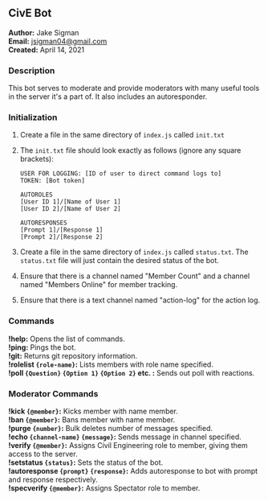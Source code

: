 ## CivE Bot

**Author:** Jake Sigman  
**Email:** <jsigman04@gmail.com>  
**Created:** April 14, 2021

### Description

This bot serves to moderate and provide moderators with many useful tools in the server it's a part of. It also includes an autoresponder.

### Initialization

1. Create a file in the same directory of `index.js` called `init.txt`
2. The `init.txt` file should look exactly as follows (ignore any square brackets):

    ```
    USER FOR LOGGING: [ID of user to direct command logs to]
    TOKEN: [Bot token]

    AUTOROLES
    [User ID 1]/[Name of User 1]
    [User ID 2]/[Name of User 2]

    AUTORESPONSES
    [Prompt 1]/[Response 1]
    [Prompt 2]/[Response 2]
    ```
3. Create a file in the same directory of `index.js` called `status.txt`. The `status.txt` file will just contain the desired status of the bot.
4. Ensure that there is a channel named "Member Count" and a channel named "Members Online" for member tracking.
5. Ensure that there is a text channel named "action-log" for the action log.

### Commands

**!help:** Opens the list of commands.  
**!ping:** Pings the bot.  
**!git:** Returns git repository information.  
**!rolelist `{role-name}`:** Lists members with role name specified.  
**!poll `{Question}` `{Option 1}` `{Option 2}` etc. :** Sends out poll with reactions.   

### Moderator Commands

**!kick `{@member}`:** Kicks member with name member.  
**!ban `{@member}`:** Bans member with name member.  
**!purge `{number}`:** Bulk deletes number of messages specified.  
**!echo `{channel-name}` `{message}`:** Sends message in channel specified.  
**!verify `{@member}`:** Assigns Civil Engineering role to member, giving them access to the server.  
**!setstatus `{status}`:** Sets the status of the bot.  
**!autoresponse `{prompt}` `{response}`:** Adds autoresponse to bot with prompt and response respectively.  
**!specverify `{@member}`:** Assigns Spectator role to member.  